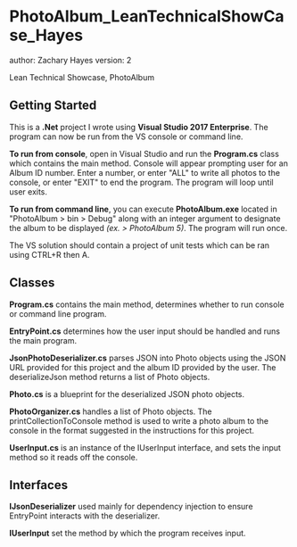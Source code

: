 # PhotoAlbum_LeanTechnicalShowCase_Hayes

author: Zachary Hayes
version: 2

Lean Technical Showcase, PhotoAlbum

## Getting Started

This is a **.Net** project I wrote using **Visual Studio 2017 Enterprise**. The program can now be run from the VS console or command line. 

**To run from console**, open in Visual Studio and run the **Program.cs** class which contains the main method. Console will appear prompting user for an Album ID number. Enter a number, or enter "ALL" to write all photos to the console, or enter "EXIT" to end the program. The program will loop until user exits.

**To run from command line**, you can execute **PhotoAlbum.exe** located in "PhotoAlbum > bin > Debug" along with an integer argument to designate the album to be displayed *(ex. > PhotoAlbum 5)*. The program will run once.

The VS solution should contain a project of unit tests which can be ran using CTRL+R then A.

## Classes

**Program.cs** contains the main method, determines whether to run console or command line program.

**EntryPoint.cs** determines how the user input should be handled and runs the main program.

**JsonPhotoDeserializer.cs** parses JSON into Photo objects using the JSON URL provided for this project and the album ID provided by the user. The deserializeJson method returns a list of Photo objects.

**Photo.cs** is a blueprint for the deserialized JSON photo objects.

**PhotoOrganizer.cs** handles a list of Photo objects. The printCollectionToConsole method is used to write a photo album to the console in the format suggested in the instructions for this project.

**UserInput.cs** is an instance of the IUserInput interface, and sets the input method so it reads off the console.

## Interfaces

**IJsonDeserializer** used mainly for dependency injection to ensure EntryPoint interacts with the deserializer.

**IUserInput** set the method by which the program receives input.
